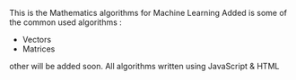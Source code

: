 This is the Mathematics algorithms for Machine Learning 
Added is some of the common used algorithms : 
 - Vectors
 - Matrices
 
other will be added soon.
All algorithms written using JavaScript & HTML
